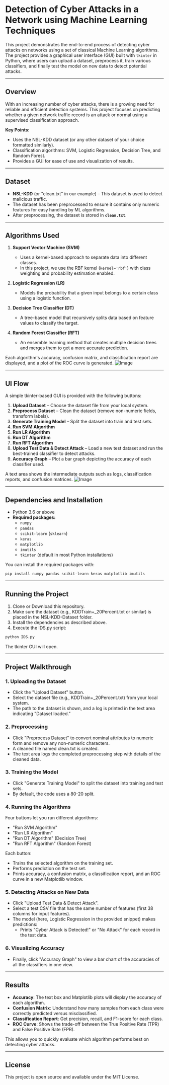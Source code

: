 # Detection of Cyber Attacks in a Network using Machine Learning Techniques

This project demonstrates the end-to-end process of detecting cyber attacks on networks using a set of classical Machine Learning algorithms. The project provides a graphical user interface (GUI) built with `tkinter` in Python, where users can upload a dataset, preprocess it, train various classifiers, and finally test the model on new data to detect potential attacks.

---

## Overview

With an increasing number of cyber attacks, there is a growing need for reliable and efficient detection systems. This project focuses on predicting whether a given network traffic record is an attack or normal using a supervised classification approach. 

**Key Points:**
- Uses the NSL-KDD dataset (or any other dataset of your choice formatted similarly).
- Classification algorithms: SVM, Logistic Regression, Decision Tree, and Random Forest.
- Provides a GUI for ease of use and visualization of results.

---

## Dataset

- **NSL-KDD** (or "clean.txt" in our example) – This dataset is used to detect malicious traffic.
- The dataset has been preprocessed to ensure it contains only numeric features for easy handling by ML algorithms.
- After preprocessing, the dataset is stored in **`clean.txt`**.

---

## Algorithms Used

1. **Support Vector Machine (SVM)**  
   - Uses a kernel-based approach to separate data into different classes.
   - In this project, we use the RBF kernel (`kernel='rbf'`) with class weighting and probability estimation enabled.

2. **Logistic Regression (LR)**  
   - Models the probability that a given input belongs to a certain class using a logistic function.

3. **Decision Tree Classifier (DT)**  
   - A tree-based model that recursively splits data based on feature values to classify the target.

4. **Random Forest Classifier (RFT)**  
   - An ensemble learning method that creates multiple decision trees and merges them to get a more accurate prediction.

Each algorithm's accuracy, confusion matrix, and classification report are displayed, and a plot of the ROC curve is generated.
![Image](https://github.com/user-attachments/assets/8e6e349d-28ba-4e22-88c1-44198fe8d3a3)

---

## UI Flow

A simple tkinter-based GUI is provided with the following buttons:

1. **Upload Dataset** – Choose the dataset file from your local system.  
2. **Preprocess Dataset** – Clean the dataset (remove non-numeric fields, transform labels).  
3. **Generate Training Model** – Split the dataset into train and test sets.  
4. **Run SVM Algorithm**  
5. **Run LR Algorithm**  
6. **Run DT Algorithm**  
7. **Run RFT Algorithm**  
8. **Upload Test Data & Detect Attack** – Load a new test dataset and run the best-trained classifier to detect attacks.  
9. **Accuracy Graph** – Plot a bar graph depicting the accuracy of each classifier used.  

A text area shows the intermediate outputs such as logs, classification reports, and confusion matrices.
![Image](https://github.com/user-attachments/assets/ef2ae3a9-9877-479c-b61b-d4cafa59c722)

---

## Dependencies and Installation

- Python 3.6 or above
- **Required packages:**
  - `numpy`
  - `pandas`
  - `scikit-learn` (`sklearn`)
  - `keras`
  - `matplotlib`
  - `imutils`
  - `tkinter` (default in most Python installations)
  
You can install the required packages with:

```bash
pip install numpy pandas scikit-learn keras matplotlib imutils
```

---

## Running the Project

1. Clone or Download this repository.
2. Make sure the dataset (e.g., KDDTrain+_20Percent.txt or similar) is placed in the NSL-KDD-Dataset folder.
3. Install the dependencies as described above.
4. Execute the IDS.py script:

```bash
python IDS.py
```

The tkinter GUI will open.

---

## Project Walkthrough

### 1. Uploading the Dataset
- Click the "Upload Dataset" button.
- Select the dataset file (e.g., KDDTrain+_20Percent.txt) from your local system.
- The path to the dataset is shown, and a log is printed in the text area indicating "Dataset loaded."

### 2. Preprocessing
- Click "Preprocess Dataset" to convert nominal attributes to numeric form and remove any non-numeric characters.
- A cleaned file named clean.txt is created.
- The text area logs the completed preprocessing step with details of the cleaned data.

### 3. Training the Model
- Click "Generate Training Model" to split the dataset into training and test sets.
- By default, the code uses a 80-20 split.

### 4. Running the Algorithms
Four buttons let you run different algorithms:
- "Run SVM Algorithm"
- "Run LR Algorithm"
- "Run DT Algorithm" (Decision Tree)
- "Run RFT Algorithm" (Random Forest)

Each button:
- Trains the selected algorithm on the training set.
- Performs prediction on the test set.
- Prints accuracy, a confusion matrix, a classification report, and an ROC curve in a new Matplotlib window.

### 5. Detecting Attacks on New Data
- Click "Upload Test Data & Detect Attack".
- Select a test CSV file that has the same number of features (first 38 columns for input features).
- The model (here, Logistic Regression in the provided snippet) makes predictions:
  - Prints "Cyber Attack is Detected!" or "No Attack" for each record in the test data.

### 6. Visualizing Accuracy
- Finally, click "Accuracy Graph" to view a bar chart of the accuracies of all the classifiers in one view.

---

## Results

- **Accuracy**: The text box and Matplotlib plots will display the accuracy of each algorithm.
- **Confusion Matrix**: Understand how many samples from each class were correctly predicted versus misclassified.
- **Classification Report**: Get precision, recall, and F1-score for each class.
- **ROC Curve**: Shows the trade-off between the True Positive Rate (TPR) and False Positive Rate (FPR).

This allows you to quickly evaluate which algorithm performs best on detecting cyber attacks.

---

## License

This project is open source and available under the MIT License.
